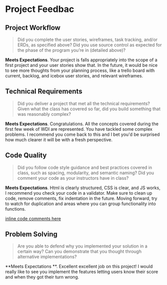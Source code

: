 # Project Feedbac

## Project Workflow

>Did you complete the user stories, wireframes, task tracking, and/or ERDs, as specified above? Did you use source control as expected for the phase of the program you’re in (detailed above)?

**Meets Expectations**. Your project is falls appropriately into the scope of a first project and your user stories show that. In the future, it would be nice to see more thoughts from your planning process, like a trello board with current, backlog, and icebox user stories, and relevant wireframes.

## Technical Requirements

>Did you deliver a project that met all the technical requirements? Given what the class has covered so far, did you build something that was reasonably complex?

**Meets Expectations**. Congratulations.  All the concepts covered during the first few week of WDI are represented.  You have tackled some complex problems. I recommend you come back to this and I bet you'd be surprised how much clearer it will be with a fresh perspective.

## Code Quality

>Did you follow code style guidance and best practices covered in class, such as spacing, modularity, and semantic naming? Did you comment your code as your instructors have in class?

**Meets Expectations**. Html is clearly structured, CSS is clear, and JS works, I recommend you check your code in a validator.  Make sure to clean up code, remove comments, fix indentation in the future. Moving forward, try to watch for duplication and areas where you can group functionality into functions.

[inline code comments here](https://github.com/qadriyyah119/WDI-Project-1compare/master...nolds9:feedback_nho)

## Problem Solving

>Are you able to defend why you implemented your solution in a certain way? Can you demonstrate that you thought through alternative implementations?

**Meets Expectations **. Excellent excellent job on this project! I would really like to see you implement the features letting users know their score and when they got their turn wrong.
